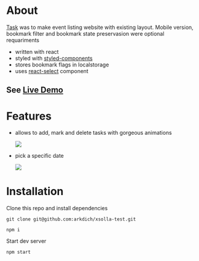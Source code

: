 # About
[Task](https://github.com/xsolla/xsolla-frontend-school-2021) was to make event listing website with existing layout. Mobile version, bookmark filter and bookmark state preservasion were optional requariments 

- written with react
- styled with [styled-components](https://github.com/styled-components/styled-components)
- stores bookmark flags in localstorage
- uses [react-select](https://github.com/JedWatson/react-select) component


## See [Live Demo](https://arkdich.github.io/xsolla-test/)

# Features
- allows to add, mark and delete tasks with gorgeous animations

  ![](https://i.imgur.com/iBNyYij.gif)
  
- pick a specific date
  
  ![](https://i.imgur.com/l0oeXvL.gif)
  
 # Installation
 Clone this repo and install dependencies
 ```
 git clone git@github.com:arkdich/xsolla-test.git
 ```
 ```
 npm i
 ```
 Start dev server
 ```
 npm start
 ```

 

